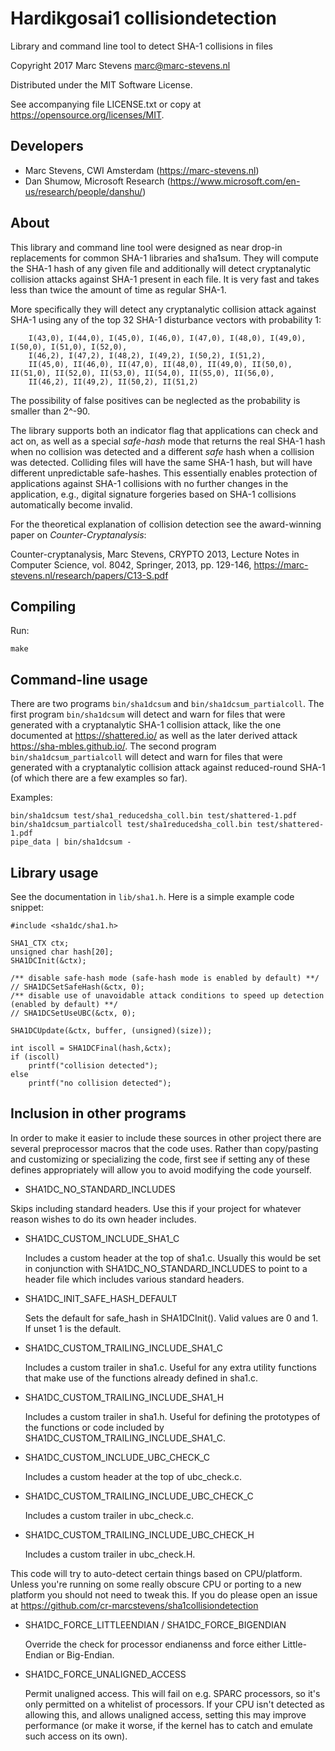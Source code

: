 # Hardikgosai1 collisiondetection
Library and command line tool to detect SHA-1 collisions in files

Copyright 2017 Marc Stevens <marc@marc-stevens.nl>

Distributed under the MIT Software License.

See accompanying file LICENSE.txt or copy at https://opensource.org/licenses/MIT.

## Developers

- Marc Stevens, CWI Amsterdam (https://marc-stevens.nl)
- Dan Shumow, Microsoft Research (https://www.microsoft.com/en-us/research/people/danshu/)

## About
This library and command line tool were designed as near drop-in replacements for common SHA-1 libraries and sha1sum.
They will compute the SHA-1 hash of any given file and additionally will detect cryptanalytic collision attacks against SHA-1 present in each file. It is very fast and takes less than twice the amount of time as regular SHA-1.

More specifically they will detect any cryptanalytic collision attack against SHA-1 using any of the top 32 SHA-1 disturbance vectors with probability 1:
```
    I(43,0), I(44,0), I(45,0), I(46,0), I(47,0), I(48,0), I(49,0), I(50,0), I(51,0), I(52,0),
    I(46,2), I(47,2), I(48,2), I(49,2), I(50,2), I(51,2),
    II(45,0), II(46,0), II(47,0), II(48,0), II(49,0), II(50,0), II(51,0), II(52,0), II(53,0), II(54,0), II(55,0), II(56,0),
    II(46,2), II(49,2), II(50,2), II(51,2)
```
The possibility of false positives can be neglected as the probability is smaller than 2^-90.

The library supports both an indicator flag that applications can check and act on, as well as a special _safe-hash_ mode that returns the real SHA-1 hash when no collision was detected and a different _safe_ hash when a collision was detected.
Colliding files will have the same SHA-1 hash, but will have different unpredictable safe-hashes.
This essentially enables protection of applications against SHA-1 collisions with no further changes in the application, e.g., digital signature forgeries based on SHA-1 collisions automatically become invalid.

For the theoretical explanation of collision detection see the award-winning paper on _Counter-Cryptanalysis_:

Counter-cryptanalysis, Marc Stevens, CRYPTO 2013, Lecture Notes in Computer Science, vol. 8042, Springer, 2013, pp. 129-146,
https://marc-stevens.nl/research/papers/C13-S.pdf

## Compiling

Run:
```
make
```

## Command-line usage

There are two programs `bin/sha1dcsum` and `bin/sha1dcsum_partialcoll`.
The first program `bin/sha1dcsum` will detect and warn for files that were generated with a cryptanalytic SHA-1 collision attack,
like the one documented at https://shattered.io/ as well as the later derived attack https://sha-mbles.github.io/.
The second program `bin/sha1dcsum_partialcoll` will detect and warn for files that were generated with a cryptanalytic collision attack against reduced-round SHA-1 (of which there are a few examples so far).

Examples:
```
bin/sha1dcsum test/sha1_reducedsha_coll.bin test/shattered-1.pdf
bin/sha1dcsum_partialcoll test/sha1reducedsha_coll.bin test/shattered-1.pdf
pipe_data | bin/sha1dcsum -
```

## Library usage

See the documentation in `lib/sha1.h`. Here is a simple example code snippet:
```
#include <sha1dc/sha1.h>

SHA1_CTX ctx;
unsigned char hash[20];
SHA1DCInit(&ctx);

/** disable safe-hash mode (safe-hash mode is enabled by default) **/
// SHA1DCSetSafeHash(&ctx, 0);
/** disable use of unavoidable attack conditions to speed up detection (enabled by default) **/
// SHA1DCSetUseUBC(&ctx, 0); 

SHA1DCUpdate(&ctx, buffer, (unsigned)(size));

int iscoll = SHA1DCFinal(hash,&ctx);
if (iscoll)
    printf("collision detected");
else
    printf("no collision detected");
```

## Inclusion in other programs

In order to make it easier to include these sources in other project
there are several preprocessor macros that the code uses. Rather than
copy/pasting and customizing or specializing the code, first see if
setting any of these defines appropriately will allow you to avoid
modifying the code yourself.

- SHA1DC_NO_STANDARD_INCLUDES

 Skips including standard headers. Use this if your project for
 whatever reason wishes to do its own header includes.

- SHA1DC_CUSTOM_INCLUDE_SHA1_C

  Includes a custom header at the top of sha1.c. Usually this would be
  set in conjunction with SHA1DC_NO_STANDARD_INCLUDES to point to a
  header file which includes various standard headers.

- SHA1DC_INIT_SAFE_HASH_DEFAULT

  Sets the default for safe_hash in SHA1DCInit(). Valid values are 0
  and 1. If unset 1 is the default.

- SHA1DC_CUSTOM_TRAILING_INCLUDE_SHA1_C

  Includes a custom trailer in sha1.c. Useful for any extra utility
  functions that make use of the functions already defined in sha1.c.

- SHA1DC_CUSTOM_TRAILING_INCLUDE_SHA1_H

  Includes a custom trailer in sha1.h. Useful for defining the
  prototypes of the functions or code included by
  SHA1DC_CUSTOM_TRAILING_INCLUDE_SHA1_C.

- SHA1DC_CUSTOM_INCLUDE_UBC_CHECK_C

  Includes a custom header at the top of ubc_check.c.

- SHA1DC_CUSTOM_TRAILING_INCLUDE_UBC_CHECK_C

  Includes a custom trailer in ubc_check.c.

- SHA1DC_CUSTOM_TRAILING_INCLUDE_UBC_CHECK_H

  Includes a custom trailer in ubc_check.H.

This code will try to auto-detect certain things based on
CPU/platform. Unless you're running on some really obscure CPU or
porting to a new platform you should not need to tweak this. If you do
please open an issue at
https://github.com/cr-marcstevens/sha1collisiondetection

- SHA1DC_FORCE_LITTLEENDIAN / SHA1DC_FORCE_BIGENDIAN

  Override the check for processor endianenss and force either
  Little-Endian or Big-Endian.

- SHA1DC_FORCE_UNALIGNED_ACCESS

  Permit unaligned access. This will fail on e.g. SPARC processors, so
  it's only permitted on a whitelist of processors. If your CPU isn't
  detected as allowing this, and allows unaligned access, setting this
  may improve performance (or make it worse, if the kernel has to
  catch and emulate such access on its own).
